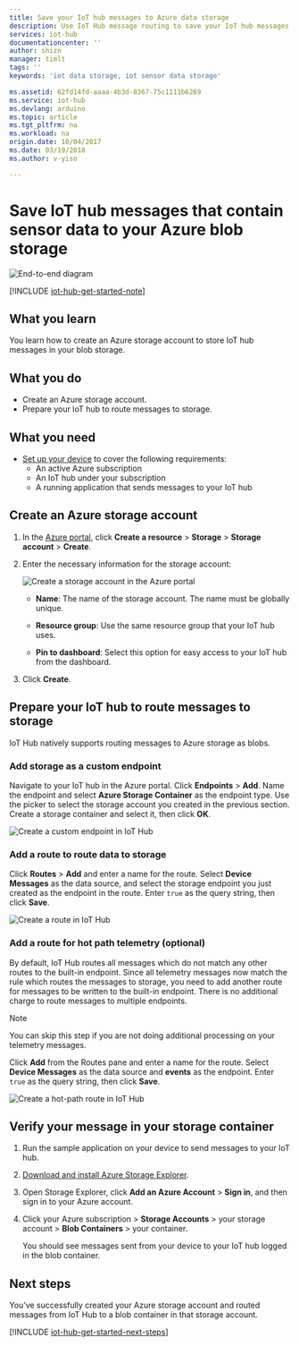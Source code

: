 ```yaml
---
title: Save your IoT hub messages to Azure data storage
description: Use IoT Hub message routing to save your IoT hub messages to your Azure blob storage. The IoT hub messages contain information, such as sensor data, that is sent from your IoT device.
services: iot-hub
documentationcenter: ''
author: shizn
manager: timlt
tags: ''
keywords: 'iot data storage, iot sensor data storage'

ms.assetid: 62fd14fd-aaaa-4b3d-8367-75c1111b6269
ms.service: iot-hub
ms.devlang: arduino
ms.topic: article
ms.tgt_pltfrm: na
ms.workload: na
origin.date: 10/04/2017
ms.date: 03/19/2018
ms.author: v-yiso

---
```

# Save IoT hub messages that contain sensor data to your Azure blob storage

![End-to-end diagram](media/iot-hub-store-data-in-azure-table-storage/1_route-to-storage.png)

[!INCLUDE [iot-hub-get-started-note](../../includes/iot-hub-get-started-note.md)]

## What you learn

You learn how to create an Azure storage account to store IoT hub messages in your blob storage.

## What you do

- Create an Azure storage account.
- Prepare your IoT hub to route messages to storage.

## What you need

- [Set up your device](iot-hub-raspberry-pi-kit-node-get-started.md) to cover the following requirements:
  - An active Azure subscription
  - An IoT hub under your subscription 
  - A running application that sends messages to your IoT hub

## Create an Azure storage account

1. In the [Azure portal](https://portal.azure.cn/), click **Create a resource** > **Storage** > **Storage account** > **Create**.

2. Enter the necessary information for the storage account:

   ![Create a storage account in the Azure portal](media\iot-hub-store-data-in-azure-table-storage\1_azure-portal-create-storage-account.png)

   * **Name**: The name of the storage account. The name must be globally unique.

   * **Resource group**: Use the same resource group that your IoT hub uses.

   * **Pin to dashboard**: Select this option for easy access to your IoT hub from the dashboard.

3. Click **Create**.

## Prepare your IoT hub to route messages to storage

IoT Hub natively supports routing messages to Azure storage as blobs.

### Add storage as a custom endpoint

Navigate to your IoT hub in the Azure portal. Click **Endpoints** > **Add**. Name the endpoint and select **Azure Storage Container** as the endpoint type. Use the picker to select the storage account you created in the previous section. Create a storage container and select it, then click **OK**.

  ![Create a custom endpoint in IoT Hub](media\iot-hub-store-data-in-azure-table-storage\2_custom-storage-endpoint.png)

### Add a route to route data to storage

Click **Routes** > **Add** and enter a name for the route. Select **Device Messages** as the data source, and select the storage endpoint you just created as the endpoint in the route. Enter `true` as the query string, then click **Save**.

  ![Create a route in IoT Hub](media\iot-hub-store-data-in-azure-table-storage\3_create-route.png)
  
### Add a route for hot path telemetry (optional)

By default, IoT Hub routes all messages which do not match any other routes to the built-in endpoint. Since all telemetry messages now match the rule which routes the messages to storage, you need to add another route for messages to be written to the built-in endpoint. There is no additional charge to route messages to multiple endpoints.

> [!NOTE]
> You can skip this step if you are not doing additional processing on your telemetry messages.

Click **Add** from the Routes pane and enter a name for the route. Select **Device Messages** as the data source and **events** as the endpoint. Enter `true` as the query string, then click **Save**.

  ![Create a hot-path route in IoT Hub](media\iot-hub-store-data-in-azure-table-storage\4_hot-path-route.png)

## Verify your message in your storage container

1. Run the sample application on your device to send messages to your IoT hub.

2. [Download and install Azure Storage Explorer](http://storageexplorer.com/).

3. Open Storage Explorer, click **Add an Azure Account** > **Sign in**, and then sign in to your Azure account.

4. Click your Azure subscription > **Storage Accounts** > your storage account > **Blob Containers** > your container.

   You should see messages sent from your device to your IoT hub logged in the blob container.

## Next steps

You’ve successfully created your Azure storage account and routed messages from IoT Hub to a blob container in that storage account.

[!INCLUDE [iot-hub-get-started-next-steps](../../includes/iot-hub-get-started-next-steps.md)]
